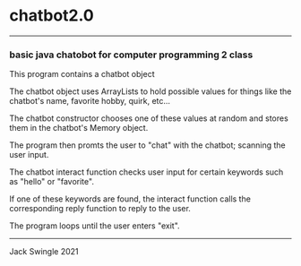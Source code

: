 # chatbot2.0

---

### basic java chatobot for computer programming 2 class

This program contains a chatbot object

The chatbot object uses ArrayLists to hold possible values for things like the chatbot's name, favorite hobby, quirk, etc...

The chatbot constructor chooses one of these values at random and stores them in the chatbot's Memory object.

The program then promts the user to "chat" with the chatbot; scanning the user input. 

The chatbot interact function checks user input for certain keywords such as "hello" or "favorite".

If one of these keywords are found, the interact function calls the corresponding reply function to reply to the user.

The program loops until the user enters "exit".

---

Jack Swingle 2021
